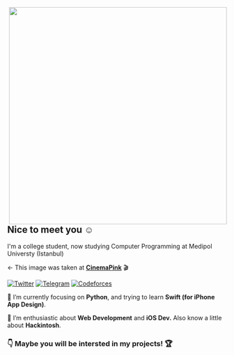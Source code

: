 <a href="https://github.com/sutsurup?tab=repositories">
  <img align="right" src="https://github-readme-stats.vercel.app/api?username=sutsurup&show_icons=true&hide_border=true&hide_rank=true&card_width=100" width="500px" />
</a>

## Nice to meet you ☺️

I'm a college student, now studying Computer Programming at Medipol Universty (Istanbul)

← This image was taken at [**CinemaPink**](https://foursquare.com/v/cinemapink/552a2838498e707ea4fc83e0) 🎬

[![Twitter](https://img.shields.io/badge/-@sutsurup-1DA1F2?style=flat-square&logo=Twitter&logoColor=fff)](https://twitter.com/vsutsurup)
[![Telegram](https://img.shields.io/badge/-@sutsurup-2CA5E0?style=flat-square&logo=Telegram&logoColor=fff)](https://t.me/sutsurup)
[![Codeforces](https://img.shields.io/badge/-@sutsurup-269539?style=flat-square&logo=codeforces&logoColor=fff)](https://codeforces.com/profile/sutsurup)


📝 I’m currently focusing on **Python**, and trying to learn **Swift (for iPhone App Design)**.

🧗 I’m enthusiastic about **Web Development** and **iOS Dev.** Also know a little about **Hackintosh**.
 
 ### 👇 Maybe you will be intersted in my projects! 🏆
